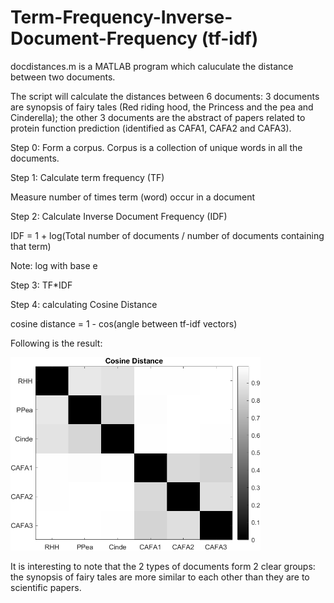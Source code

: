 # Term-Frequency-Inverse-Document-Frequency (tf-idf)

docdistances.m is a MATLAB program which caluculate the distance between two documents.

The script will calculate the distances between 6 documents: 3 documents are synopsis of 
fairy tales (Red riding hood, the Princess and the pea and Cinderella); the other 3 documents are the abstract 
of papers related to protein function prediction (identified as CAFA1, CAFA2 and CAFA3).

Step 0: Form a corpus. Corpus is a collection of unique words in all the documents.

Step 1: Calculate term frequency (TF)

Measure number of times term (word) occur in a document

Step 2: Calculate Inverse Document Frequency (IDF)

IDF = 1 + log(Total number of documents / number of documents containing that term) 

Note: log with base e

Step 3: TF*IDF

Step 4: calculating Cosine Distance

cosine distance = 1 - cos(angle between tf-idf vectors)

Following is the result:

<img src="https://github.com/vipul9/Term-Frequency-Inverse-Document-Frequency/blob/main/tf-idf.png" width="400"/>

It is interesting to note that the 2 types of documents form 2 clear groups: the synopsis of fairy tales are more similar to each other than they are to scientific papers.
